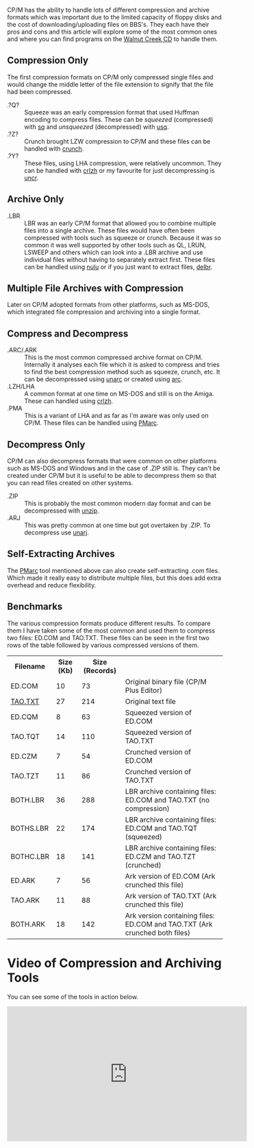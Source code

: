 CP/M has the ability to handle lots of different compression and archive formats which was important due to the limited capacity of floppy disks and the cost of downloading/uploading files on BBS's.  They each have their pros and cons and this article will explore some of the most common ones and where you can find programs on the [Walnut Creek CD](http://www.classiccmp.org/cpmarchives/ftp.php?b=cpm/Software/WalnutCD) to handle them.


## Compression Only
The first compression formats on CP/M only compressed single files and would change the middle letter of the file extension to signify that the file had been compressed.

<dl>
  <dt>.?Q?</dt>
  <dd>Squeeze was an early compression format that used Huffman encoding to compress files.  These can be <em>squeezed</em> (compressed) with <a href="http://www.classiccmp.org/cpmarchives/cpm/Software/WalnutCD/cpm/startkit/sq111.com" title="sq111.com">sq</a> and <em>unsqueezed</em> (decompressed) with <a href="http://www.classiccmp.org/cpmarchives/cpm/Software/WalnutCD/cpm/startkit/usq120.com" title="usq120.com">usq</a>.</dd>

  <dt>.?Z?</dt>
  <dd>Crunch brought LZW compression to CP/M and these files can be handled with <a href="http://www.classiccmp.org/cpmarchives/cpm/Software/WalnutCD/beehive/compress/crunch28.arc" title="crunch28.arc">crunch</a>.</dd>

  <dt>.?Y?</dt>
  <dd>These files, using LHA compression, were relatively uncommon.  They can be handled with <a href="http://www.classiccmp.org/cpmarchives/cpm/Software/WalnutCD/beehive/compress/crlzh20.lbr" title="crlzh20.lbr">crlzh</a> or my favourite for just decompressing is <a href="http://www.classiccmp.org/cpmarchives/cpm/Software/WalnutCD/beehive/compress/crunch28.arc" title="crunch28.arc">uncr</a>.</dd>
</dl>

## Archive Only
<dl>
  <dt>.LBR</dt>
  <dd>LBR was an early CP/M format that allowed you to combine multiple files into a single archive.  These files would have often been compressed with tools such as squeeze or crunch.  Because it was so common it was well supported by other tools such as QL, LRUN, LSWEEP and others which can look into a .LBR archive and use individual files without having to separately extract first.  These files can be handled using <a href="http://www.classiccmp.org/cpmarchives/cpm/Software/WalnutCD/cpm/utils/arc-lbr/nulu152a.lbr" title="nulu152a.lbr">nulu</a> or if you just want to extract files, <a href="http://www.classiccmp.org/cpmarchives/cpm/Software/WalnutCD/beehive/compress/delbr.com" title="delbr.com">delbr</a>.</dd>
</dl>

## Multiple File Archives with Compression
Later on CP/M adopted formats from other platforms, such as MS-DOS, which integrated file compression and archiving into a single format.

## Compress and Decompress
<dl>
  <dt>.ARC/.ARK</dt>
  <dd>This is the most common compressed archive format on CP/M.  Internally it analyses each file which it is asked to compress and tries to find the best compression method such as squeeze, crunch, etc.  It can be decompressed using <a href="http://www.classiccmp.org/cpmarchives/cpm/Software/WalnutCD/beehive/compress/unarc16.lbr" title="unarc16.lbr">unarc</a> or created using <a href="http://www.classiccmp.org/cpmarchives/cpm/Software/WalnutCD/beehive/compress/ark11.arc" title="ark11.arc">arc</a>.</dd>

  <dt>.LZH/LHA</dt>
  <dd>A common format at one time on MS-DOS and still is on the Amiga.  These can handled using <a href="http://www.classiccmp.org/cpmarchives/cpm/Software/WalnutCD/beehive/compress/crlzh20.lbr" title="crlzh20.lbr">crlzh</a>.</dd>

  <dt>.PMA</dt>
  <dd>This is a variant of LHA and as far as I'm aware was only used on CP/M.  These files can be handled using <a href="http://www.classiccmp.org/cpmarchives/cpm/Software/WalnutCD/enterprs/cpm/utils/f/pmautoae.com" title="pmautoae.com - Self Extracting Archive">PMarc</a>.</dd>
</dl>

## Decompress Only
CP/M can also decompress formats that were common on other platforms such as MS-DOS and Windows and in the case of .ZIP still is. They can't be created under CP/M but it is useful to be able to decompress them so that you can read files created on other systems.

<dl>
  <dt>.ZIP</dt>
  <dd>This is probably the most common modern day format and can be decompressed with <a href="http://www.classiccmp.org/cpmarchives/cpm/Software/WalnutCD/jsage/znode3/uploads/unzip18.lbr" title="unzip18.lbr">unzip</a>.</dd>
  <dt>.ARJ</dt>
  <dd>This was pretty common at one time but got overtaken by .ZIP.  To decompress
  use <a href="http://www.classiccmp.org/cpmarchives/cpm/Software/WalnutCD/jsage/znode3/uploads/cpmunarj.ark" title="cpmunarj.ark">unarj</a>.</dd>
</dl>


## Self-Extracting Archives

The [PMarc](http://www.classiccmp.org/cpmarchives/cpm/Software/WalnutCD/enterprs/cpm/utils/f/pmautoae.com "pmautoae.com - Self Extracting Archive") tool mentioned above can also create self-extracting .com files.  Which made it really easy to distribute multiple files, but this does add extra overhead and reduce flexibility.


## Benchmarks

The various compression formats produce different results. To compare them I have taken some of the most common and used them to compress two files: ED.COM and TAO.TXT.  These files can be seen in the first two rows of the table followed by various compressed versions of them.

<table class="neatTable">
  <tr><th>Filename</th><th>Size (Kb)</th><th>Size (Records)</th><th></th></tr>
  <tr>
    <td>ED.COM</td>
    <td>10</td>
    <td>73</td>
    <td>Original binary file (CP/M Plus Editor)</td>
  </tr>
  <tr>
    <td><a href="http://www.textfiles.com/100/taoprogram.pro">TAO.TXT</a></td>
    <td>27</td>
    <td>214</td>
    <td>Original text file</td>
  </tr>
  <tr>
    <td>ED.CQM</td>
    <td>8</td>
    <td>63</td>
    <td>Squeezed version of ED.COM</td>
  </tr>
  <tr>
    <td>TAO.TQT</td>
    <td>14</td>
    <td>110</td>
    <td>Squeezed version of TAO.TXT</td>
  </tr>
  <tr>
    <td>ED.CZM</td>
    <td>7</td>
    <td>54</td>
    <td>Crunched version of ED.COM</td>
  </tr>
  <tr>
    <td>TAO.TZT</td>
    <td>11</td>
    <td>86</td>
    <td>Crunched version of TAO.TXT</td>
  <tr>
    <td>BOTH.LBR</td>
    <td>36</td>
    <td>288</td>
    <td>LBR archive containing files: ED.COM and TAO.TXT (no compression)</td>
  </tr>
  <tr>
    <td>BOTHS.LBR</td>
    <td>22</td>
    <td>174</td>
    <td>LBR archive containing files: ED.CQM and TAO.TQT (squeezed)</td>
  </tr>
  <tr>
    <td>BOTHC.LBR</td>
    <td>18</td>
    <td>141</td>
    <td>LBR archive containing files: ED.CZM and TAO.TZT (crunched)</td>
  </tr>
  <tr>
    <td>ED.ARK</td>
    <td>7</td>
    <td>56</td>
    <td>Ark version of ED.COM (Ark crunched this file)</td>
  <tr>
    <td>TAO.ARK</td>
    <td>11</td>
    <td>88</td>
    <td>Ark version of TAO.TXT (Ark crunched this file)</td>
  </tr>
  <tr>
    <td>BOTH.ARK</td>
    <td>18</td>
    <td>142</td>
    <td>Ark version containing files: ED.COM and TAO.TXT (Ark crunched both files)</td>
  </tr>
</table>

# Video of Compression and Archiving Tools

You can see some of the tools in action below.

<div class="youtube-wrapper">
  <iframe width="560" height="315" src="https://www.youtube.com/embed/OaIO56EmSuY" frameborder="0" allow="accelerometer; autoplay; encrypted-media; gyroscope; picture-in-picture" allowfullscreen></iframe>
</div>
